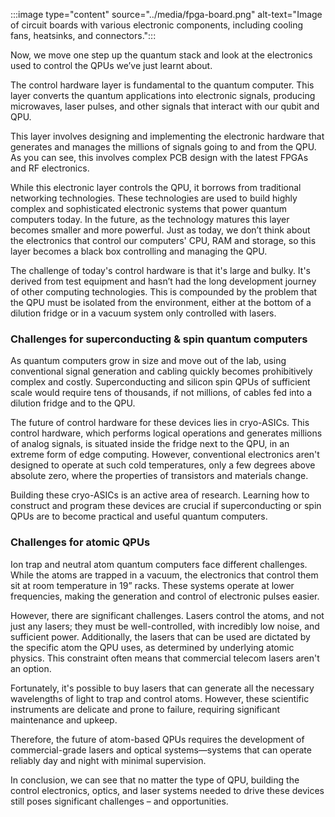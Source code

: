 
:::image type="content" source="../media/fpga-board.png" alt-text="Image of circuit boards with various electronic components, including cooling fans, heatsinks, and connectors.":::

Now, we move one step up the quantum stack and look at the electronics used to control the QPUs we’ve just learnt about.  

The control hardware layer is fundamental to the quantum computer. This layer converts the quantum applications into electronic signals, producing microwaves, laser pulses, and other signals that interact with our qubit and QPU.  

This layer involves designing and implementing the electronic hardware that generates and manages the millions of signals going to and from the QPU. As you can see, this involves complex PCB design with the latest FPGAs and RF electronics.  

While this electronic layer controls the QPU, it borrows from traditional networking technologies. These technologies are used to build highly complex and sophisticated electronic systems that power quantum computers today. In the future, as the technology matures this layer becomes smaller and more powerful. Just as today, we don’t think about the electronics that control our computers' CPU, RAM and storage, so this layer becomes a black box controlling and managing the QPU.  

The challenge of today's control hardware is that it's large and bulky. It's derived from test equipment and hasn’t had the long development journey of other computing technologies. This is compounded by the problem that the QPU must be isolated from the environment, either at the bottom of a dilution fridge or in a vacuum system only controlled with lasers.  

### Challenges for superconducting & spin quantum computers

As quantum computers grow in size and move out of the lab, using conventional signal generation and cabling quickly becomes prohibitively complex and costly. Superconducting and silicon spin QPUs of sufficient scale would require tens of thousands, if not millions, of cables fed into a dilution fridge and to the QPU.  

The future of control hardware for these devices lies in cryo-ASICs. This control hardware, which performs logical operations and generates millions of analog signals, is situated inside the fridge next to the QPU, in an extreme form of edge computing. However, conventional electronics aren't designed to operate at such cold temperatures, only a few degrees above absolute zero, where the properties of transistors and materials change.

Building these cryo-ASICs is an active area of research. Learning how to construct and program these devices are crucial if superconducting or spin QPUs are to become practical and useful quantum computers.

### Challenges for atomic QPUs

Ion trap and neutral atom quantum computers face different challenges. While the atoms are trapped in a vacuum, the electronics that control them sit at room temperature in 19” racks. These systems operate at lower frequencies, making the generation and control of electronic pulses easier.

However, there are significant challenges. Lasers control the atoms, and not just any lasers; they must be well-controlled, with incredibly low noise, and sufficient power. Additionally, the lasers that can be used are dictated by the specific atom the QPU uses, as determined by underlying atomic physics. This constraint often means that commercial telecom lasers aren't an option.

Fortunately, it's possible to buy lasers that can generate all the necessary wavelengths of light to trap and control atoms. However, these scientific instruments are delicate and prone to failure, requiring significant maintenance and upkeep.

Therefore, the future of atom-based QPUs requires the development of commercial-grade lasers and optical systems—systems that can operate reliably day and night with minimal supervision.

In conclusion, we can see that no matter the type of QPU, building the control electronics, optics, and laser systems needed to drive these devices still poses significant challenges – and opportunities.
